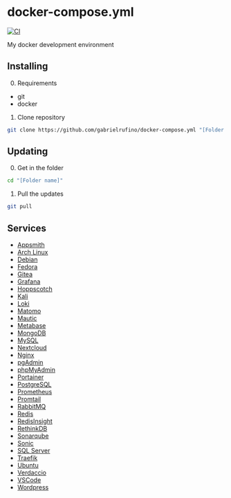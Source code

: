 # docker-compose.yml

[![CI](https://github.com/gabrielrufino/docker-compose.yml/actions/workflows/ci.yml/badge.svg)](https://github.com/gabrielrufino/docker-compose.yml/actions/workflows/ci.yml)

My docker development environment

## Installing

0. Requirements

* git
* docker

1. Clone repository

```bash
git clone https://github.com/gabrielrufino/docker-compose.yml "[Folder name]"
```

## Updating

0. Get in the folder

```bash
cd "[Folder name]"
```

1. Pull the updates

```bash
git pull
```

## Services

* [Appsmith](./docs/appsmith.md)
* [Arch Linux](./docs/arch-linux.md)
* [Debian](./docs/debian.md)
* [Fedora](./docs/fedora.md)
* [Gitea](./docs/gitea.md)
* [Grafana](./docs/grafana.md)
* [Hoppscotch](./docs/hoppscotch.md)
* [Kali](./docs/kali.md)
* [Loki](./docs/loki.md)
* [Matomo](./docs/matomo.md)
* [Mautic](./docs/mautic.md)
* [Metabase](./docs/metabase.md)
* [MongoDB](./docs/mongo.md)
* [MySQL](./docs/mysql.md)
* [Nextcloud](./docs/nextcloud.md)
* [Nginx](./docs/nginx.md)
* [pgAdmin](./docs/pgadmin.md)
* [phpMyAdmin](./docs/phpmyadmin.md)
* [Portainer](./docs/portainer.md)
* [PostgreSQL](./docs/postgresql.md)
* [Prometheus](./docs/prometheus.md)
* [Promtail](./docs/promtail.md)
* [RabbitMQ](./docs/rabbitmq.md)
* [Redis](./docs/redis.md)
* [RedisInsight](./docs/redisinsight.md)
* [RethinkDB](./docs/rethinkdb.md)
* [Sonarqube](./docs/sonarqube.md)
* [Sonic](./docs/sonic.md)
* [SQL Server](./docs/sql-server.md)
* [Traefik](./docs/traefik.md)
* [Ubuntu](./docs/ubuntu.md)
* [Verdaccio](./docs/verdaccio.md)
* [VSCode](./docs/vscode.md)
* [Wordpress](./docs/wordpress.md)
